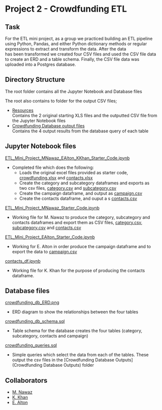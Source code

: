 # Project 2 - Crowdfunding ETL  
## Task
For the ETL mini project, as a group we practiced building an ETL pipeline using Python, Pandas, and either Python dictionary methods or regular expressions to extract and transform the data. After the data  
has been transformed we created four CSV files and used the CSV file data to create an ERD and a table schema. Finally, the CSV file data was uploaded into a Postgres database.

## Directory Structure

The root folder contains all the Jupyter Notebook and Database files

The root also contains to folder for the output CSV files;  
- [Resources](Resources)   
Contains the 2 original starting XLS files and the outputted CSV file from the Jupyter Notebook files  
- [Crowdfunding Database output files](Crowdfunding%20Database%20Outputs)  
Contains the 4 output results from the database query of each table


## Jupyter Notebook files
[ETL_Mini_Project_MNawaz_EAlton_KKhan_Starter_Code.ipynb](ETL_Mini_Project_MNawaz_EAlton_KKhan_Starter_Code.ipynb)  
- Completed file which does the following:
  - Loads the original excel files provided as starter code,  [crowdfunding.xlsx](Resources/crowdfunding.xlsx) and [contacts.xlsx](Resources/contacts.xlsx)
  - Create the category and subcategory dataframes and exports as two csv files, [category.csv](Resources/category.csv) and [subcategory.csv](Resources/subcategory.csv)
  - Create the campaign dataframe, and output as [campaign.csv](Resources/campaign.csv)
  - Create the contacts dataframe, and ouput a s [contacts.csv](Resources/contacts.csv)

[ETL_Mini_Project_MNawaz_Starter_Code.ipynb](ETL_Mini_Project_MNawaz_Starter_Code.ipynb)
- Working file for M. Nawaz to produce the category, subcategory and contacts dataframes and export them as CSV files,  [category.csv](Resources/category.csv), [subcategory.csv](Resources/subcategory.csv) and [contacts.csv](Resources/contacts.csv)

[ETL_Mini_Project_EAlton_Starter_Code.ipynb](ETL_Mini_Project_EAlton_Starter_Code.ipynb)
- Working for E. Alton in order produce the campaign dataframe and to export the data to [campaign.csv](Resources/campaign.csv)

[contacts_df.ipynb](contacts_df.ipynb)
- Working file for K. Khan for the purpose of producing the contacts dataframe.


## Database files  
[crowdfunding_db_ERD.png](crowdfunding_db_ERD.png)  
- ERD diagram to show the relationships between the four tables

[crowdfunding_db_schema.sql](crowdfunding_db_schema.sql)  
- Table schema for the database creates the four tables (category, subcategory, contacts and campaign)

[crowdfunding_queries.sql](crowdfunding_queries.sql)
- Simple queries which select the data from each of the tables. These output the csv files in the [Crowdfunding Database Outputs](Crowdfunding Database Outputs) folder


## Collaborators  
- [M. Nawaz](https://github.com/MoNawaz101)
- [K. Khan](https://github.com/kehlanijaan)
- [E. Alton](https://github.com/ERAA1997)


  

